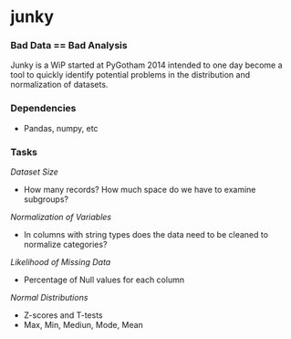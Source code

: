 junky
=====

### Bad Data == Bad Analysis
Junky is a WiP started at PyGotham 2014 intended to one day become a tool to quickly identify potential problems in the distribution and normalization of datasets.

### Dependencies
- Pandas, numpy, etc


### Tasks
_Dataset Size_
  - How many records? How much space do we have to examine subgroups?
  
_Normalization of Variables_
  - In columns with string types does the data need to be cleaned to normalize categories?
  
_Likelihood of Missing Data_
  - Percentage of Null values for each column

_Normal Distributions_
  - Z-scores and T-tests
  - Max, Min, Mediun, Mode, Mean

